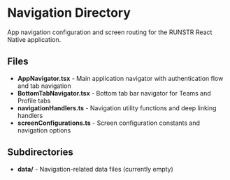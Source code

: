 # Navigation Directory

App navigation configuration and screen routing for the RUNSTR React Native application.

## Files

- **AppNavigator.tsx** - Main application navigator with authentication flow and tab navigation
- **BottomTabNavigator.tsx** - Bottom tab bar navigator for Teams and Profile tabs
- **navigationHandlers.ts** - Navigation utility functions and deep linking handlers
- **screenConfigurations.ts** - Screen configuration constants and navigation options

## Subdirectories

- **data/** - Navigation-related data files (currently empty)